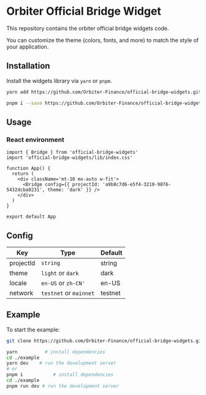 # Orbiter Official Bridge Widget

This repository contains the orbiter official bridge widgets code.

You can customize the theme (colors, fonts, and more) to match the style of your application.

## Installation

Install the widgets library via `yarn` or `pnpm`.

```bash
yarn add https://github.com/Orbiter-Finance/official-bridge-widgets.git#main
```

```bash
pnpm i --save https://github.com/Orbiter-Finance/official-bridge-widgets.git#main
```

## Usage

### React environment

```tsx
import { Bridge } from 'official-bridge-widgets'
import 'official-bridge-widgets/lib/index.css'

function App() {
  return (
    <div className='mt-10 mx-auto w-fit'>
      <Bridge config={{ projectId: 'a9b8c7d6-e5f4-3210-9876-5432dcba0231', theme: 'dark' }} />
    </div>
  )
}

export default App
```

## Config

| Key           | Type                  | Default                 |
| --------------| ----------------------| ------------------------|
| projectId     | `string`              | string                  |
| theme         | `light` or `dark`     | dark                    |
| locale        | `en-US` or `zh-CN'`   | en-US                   |
| network       | `testnet` or `mainnet`| testnet                 |

## Example

To start the example:

```bash
git clone https://github.com/Orbiter-Finance/official-bridge-widgets.git # clone

yarn          # install dependencies
cd ./example
yarn dev    # run the development server
# or
pnpm i           # install dependencies
cd ./example
pnpm run dev # run the development server
```
